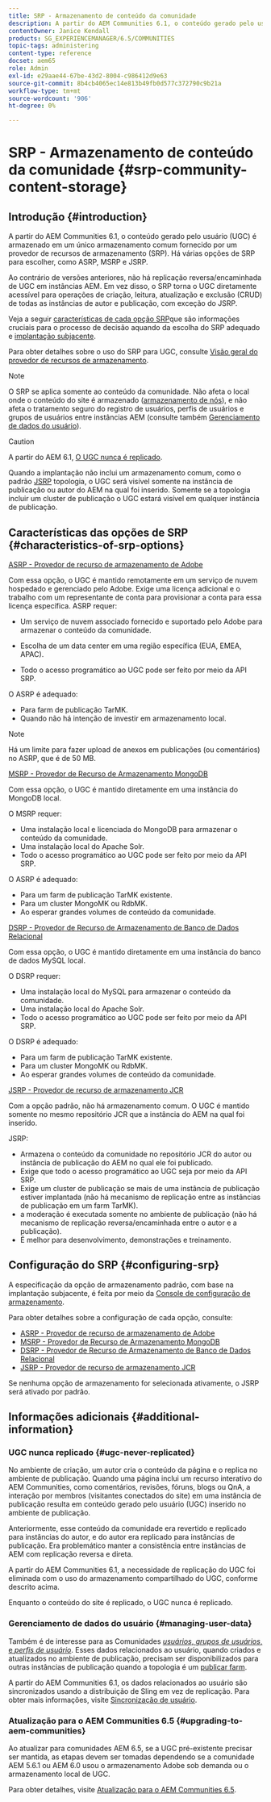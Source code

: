```yaml
---
title: SRP - Armazenamento de conteúdo da comunidade
description: A partir do AEM Communities 6.1, o conteúdo gerado pelo usuário (UGC) é armazenado em um único armazenamento comum fornecido por um provedor de recursos de armazenamento (SRP)
contentOwner: Janice Kendall
products: SG_EXPERIENCEMANAGER/6.5/COMMUNITIES
topic-tags: administering
content-type: reference
docset: aem65
role: Admin
exl-id: e29aae44-67be-43d2-8004-c986412d9e63
source-git-commit: 8b4cb4065ec14e813b49fb0d577c372790c9b21a
workflow-type: tm+mt
source-wordcount: '906'
ht-degree: 0%

---
```


# SRP - Armazenamento de conteúdo da comunidade {#srp-community-content-storage}

## Introdução {#introduction}

A partir do AEM Communities 6.1, o conteúdo gerado pelo usuário (UGC) é armazenado em um único armazenamento comum fornecido por um provedor de recursos de armazenamento (SRP). Há várias opções de SRP para escolher, como ASRP, MSRP e JSRP.

Ao contrário de versões anteriores, não há replicação reversa/encaminhada de UGC em instâncias AEM. Em vez disso, o SRP torna o UGC diretamente acessível para operações de criação, leitura, atualização e exclusão (CRUD) de todas as instâncias de autor e publicação, com exceção do JSRP.

Veja a seguir [características de cada opção SRP](#characteristics-of-srp-options)que são informações cruciais para o processo de decisão aquando da escolha do SRP adequado e [implantação subjacente](/help/communities/topologies.md).

Para obter detalhes sobre o uso do SRP para UGC, consulte [Visão geral do provedor de recursos de armazenamento](/help/communities/srp.md).

>[!NOTE]
>
>O SRP se aplica somente ao conteúdo da comunidade. Não afeta o local onde o conteúdo do site é armazenado ([armazenamento de nós](/help/sites-deploying/data-store-config.md)), e não afeta o tratamento seguro do registro de usuários, perfis de usuários e grupos de usuários entre instâncias AEM (consulte também [Gerenciamento de dados do usuário](#managing-user-data)).

>[!CAUTION]
>
>A partir do AEM 6.1, [O UGC nunca é replicado](#ugc-never-replicated).
>
>Quando a implantação não inclui um armazenamento comum, como o padrão [JSRP](/help/communities/topologies.md#jsrp) topologia, o UGC será visível somente na instância de publicação ou autor do AEM na qual foi inserido. Somente se a topologia incluir um cluster de publicação o UGC estará visível em qualquer instância de publicação.

## Características das opções de SRP {#characteristics-of-srp-options}

[ASRP - Provedor de recurso de armazenamento de Adobe](/help/communities/asrp.md)

Com essa opção, o UGC é mantido remotamente em um serviço de nuvem hospedado e gerenciado pelo Adobe. Exige uma licença adicional e o trabalho com um representante de conta para provisionar a conta para essa licença específica. ASRP requer:

* Um serviço de nuvem associado fornecido e suportado pelo Adobe para armazenar o conteúdo da comunidade.
* Escolha de um data center em uma região específica (EUA, EMEA, APAC).

* Todo o acesso programático ao UGC pode ser feito por meio da API SRP.

O ASRP é adequado:

* Para farm de publicação TarMK.
* Quando não há intenção de investir em armazenamento local.

>[!NOTE]
>
>Há um limite para fazer upload de anexos em publicações (ou comentários) no ASRP, que é de 50 MB.

[MSRP - Provedor de Recurso de Armazenamento MongoDB](/help/communities/msrp.md)

Com essa opção, o UGC é mantido diretamente em uma instância do MongoDB local.

O MSRP requer:

* Uma instalação local e licenciada do MongoDB para armazenar o conteúdo da comunidade.
* Uma instalação local do Apache Solr.
* Todo o acesso programático ao UGC pode ser feito por meio da API SRP.

O ASRP é adequado:

* Para um farm de publicação TarMK existente.
* Para um cluster MongoMK ou RdbMK.
* Ao esperar grandes volumes de conteúdo da comunidade.

[DSRP - Provedor de Recurso de Armazenamento de Banco de Dados Relacional](/help/communities/dsrp.md)

Com essa opção, o UGC é mantido diretamente em uma instância do banco de dados MySQL local.

O DSRP requer:

* Uma instalação local do MySQL para armazenar o conteúdo da comunidade.
* Uma instalação local do Apache Solr.
* Todo o acesso programático ao UGC pode ser feito por meio da API SRP.

O DSRP é adequado:

* Para um farm de publicação TarMK existente.
* Para um cluster MongoMK ou RdbMK.
* Ao esperar grandes volumes de conteúdo da comunidade.

[JSRP - Provedor de recurso de armazenamento JCR](/help/communities/jsrp.md)

Com a opção padrão, não há armazenamento comum. O UGC é mantido somente no mesmo repositório JCR que a instância do AEM na qual foi inserido.

JSRP:

* Armazena o conteúdo da comunidade no repositório JCR do autor ou instância de publicação do AEM no qual ele foi publicado.
* Exige que todo o acesso programático ao UGC seja por meio da API SRP.
* Exige um cluster de publicação se mais de uma instância de publicação estiver implantada (não há mecanismo de replicação entre as instâncias de publicação em um farm TarMK).
* a moderação é executada somente no ambiente de publicação (não há mecanismo de replicação reversa/encaminhada entre o autor e a publicação).
* É melhor para desenvolvimento, demonstrações e treinamento.

## Configuração do SRP {#configuring-srp}

A especificação da opção de armazenamento padrão, com base na implantação subjacente, é feita por meio da [Console de configuração de armazenamento](/help/communities/srp-config.md).

Para obter detalhes sobre a configuração de cada opção, consulte:

* [ASRP - Provedor de recurso de armazenamento de Adobe](/help/communities/asrp.md)
* [MSRP - Provedor de Recurso de Armazenamento MongoDB](/help/communities/msrp.md)
* [DSRP - Provedor de Recurso de Armazenamento de Banco de Dados Relacional](/help/communities/dsrp.md)
* [JSRP - Provedor de recurso de armazenamento JCR](/help/communities/jsrp.md)

Se nenhuma opção de armazenamento for selecionada ativamente, o JSRP será ativado por padrão.

## Informações adicionais {#additional-information}

### UGC nunca replicado {#ugc-never-replicated}

No ambiente de criação, um autor cria o conteúdo da página e o replica no ambiente de publicação. Quando uma página inclui um recurso interativo do AEM Communities, como comentários, revisões, fóruns, blogs ou QnA, a interação por membros (visitantes conectados do site) em uma instância de publicação resulta em conteúdo gerado pelo usuário (UGC) inserido no ambiente de publicação.

Anteriormente, esse conteúdo da comunidade era revertido e replicado para instâncias do autor, e do autor era replicado para instâncias de publicação. Era problemático manter a consistência entre instâncias de AEM com replicação reversa e direta.

A partir do AEM Communities 6.1, a necessidade de replicação do UGC foi eliminada com o uso do armazenamento compartilhado do UGC, conforme descrito acima.

Enquanto o conteúdo do site é replicado, o UGC nunca é replicado.

### Gerenciamento de dados do usuário {#managing-user-data}

Também é de interesse para as Comunidades [*usuários*, *grupos de usuários*, e *perfis de usuário*](/help/communities/users.md). Esses dados relacionados ao usuário, quando criados e atualizados no ambiente de publicação, precisam ser disponibilizados para outras instâncias de publicação quando a topologia é um [publicar farm](/help/sites-deploying/recommended-deploys.md#tarmk-farm).

A partir do AEM Communities 6.1, os dados relacionados ao usuário são sincronizados usando a distribuição de Sling em vez de replicação. Para obter mais informações, visite [Sincronização de usuário](/help/communities/sync.md).

### Atualização para o AEM Communities 6.5 {#upgrading-to-aem-communities}

Ao atualizar para comunidades AEM 6.5, se a UGC pré-existente precisar ser mantida, as etapas devem ser tomadas dependendo se a comunidade AEM 5.6.1 ou AEM 6.0 usou o armazenamento Adobe sob demanda ou o armazenamento local de UGC.

Para obter detalhes, visite [Atualização para o AEM Communities 6.5](/help/communities/upgrade.md).
